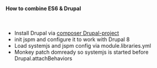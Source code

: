 ####  How to combine ES6 &amp; Drupal
<br>

* Install Drupal via [composer Drupal-project](https://github.com/drupal-composer/drupal-project)
* init jspm and configure it to work with Drupal 8
* Load systemjs and jspm config via module.libraries.yml
* Monkey patch domready so systemjs is started before Drupal.attachBehaviors
